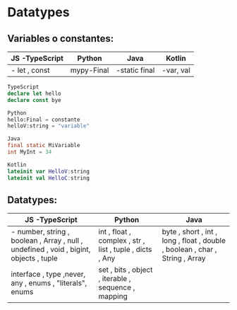 # Datatypes
## Variables o constantes:
|JS -TypeScript  |Python  |Java  |Kotlin|
|--|--|--|--|
|- let , const| mypy-Final  | -static final|-var, val
 
```ts
TypeScript
declare let hello
declare const bye

```
```python
Python
hello:Final = constante
helloV:string = "variable"
```
```java
Java
final static MiVariable
int MyInt = 34
```
```kotlin
Kotlin
lateinit var HelloV:string 
lateinit val HelloC:string 

```

## Datatypes:
|JS -TypeScript  |Python  |Java  |
|--|--|--|
|- number, string , boolean , Array , null , undefined , void , bigint, objects , tuple |int , float , complex , str , list , tuple , dicts , Any| byte , short , int , long , float , double , boolean , char , String , Array |
|interface , type ,never, any , enums , "literals", enums  |set , bits , object , iterable , sequence , mapping |



<!--stackedit_data:
eyJoaXN0b3J5IjpbLTEwNDU0NTgzNTQsMzExNjEyNjkzLC0yMD
Y4MjgxOTMxLDMxMTYxMjY5MywxMzU3MjQyODkxLDE2ODM4MzY0
MDUsNTc0NDYxMzYxLDkxODE5Mjg0NCwtMTYzNDQ4MjIwMSw1MD
UwOTU5ODksLTkzNjIzNzgyNiwtMTMyNzE1MTg0OSwxMTY0NTYw
NDAxLDIwMDU5Mjg0MywtMTc1MjA4Njc0NSw0MDEyODUxMTUsLT
c5MDE4OTc3MSwtMTE1NzMzMzEyOSwtMTIwNDQyODYzOSwxNjE5
OTM1MjNdfQ==
-->